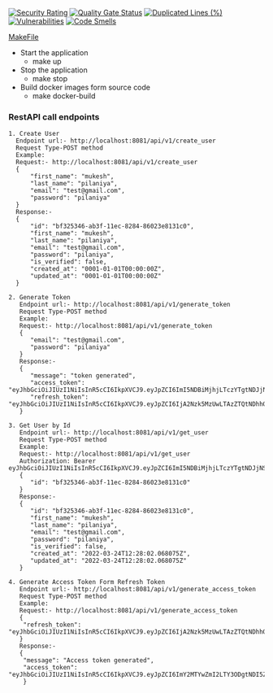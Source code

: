 [![Security Rating](https://sonarcloud.io/api/project_badges/measure?project=mukeshpilaniya_auth&metric=security_rating)](https://sonarcloud.io/summary/new_code?id=mukeshpilaniya_auth)
[![Quality Gate Status](https://sonarcloud.io/api/project_badges/measure?project=mukeshpilaniya_auth&metric=alert_status)](https://sonarcloud.io/summary/new_code?id=mukeshpilaniya_auth)
[![Duplicated Lines (%)](https://sonarcloud.io/api/project_badges/measure?project=mukeshpilaniya_auth&metric=duplicated_lines_density)](https://sonarcloud.io/summary/new_code?id=mukeshpilaniya_auth)
[![Vulnerabilities](https://sonarcloud.io/api/project_badges/measure?project=mukeshpilaniya_auth&metric=vulnerabilities)](https://sonarcloud.io/summary/new_code?id=mukeshpilaniya_auth)
[![Code Smells](https://sonarcloud.io/api/project_badges/measure?project=mukeshpilaniya_auth&metric=code_smells)](https://sonarcloud.io/summary/new_code?id=mukeshpilaniya_auth)

[MakeFile](https://raw.githubusercontent.com/mukeshpilaniya/auth/main/Makefile) 
- Start the application
  - make up
- Stop the application
  - make stop
- Build docker images form source code
  - make docker-build
  
### RestAPI call endpoints
```
1. Create User 
  Endpoint url:- http://localhost:8081/api/v1/create_user
  Request Type-POST method
  Example:
  Request:- http://localhost:8081/api/v1/create_user
  {
      "first_name": "mukesh",
      "last_name": "pilaniya",
      "email": "test@gmail.com",
      "password": "pilaniya"
  }
  Response:-
  {
      "id": "bf325346-ab3f-11ec-8284-86023e8131c0",
      "first_name": "mukesh",
      "last_name": "pilaniya",
      "email": "test@gmail.com",
      "password": "pilaniya",
      "is_verified": false,
      "created_at": "0001-01-01T00:00:00Z",
      "updated_at": "0001-01-01T00:00:00Z"
  }
```
``` 
2. Generate Token
   Endpoint url:- http://localhost:8081/api/v1/generate_token
   Request Type-POST method
   Example:
   Request:- http://localhost:8081/api/v1/generate_token
   {   
      "email": "test@gmail.com",
      "password": "pilaniya"
   }
   Response:-
   {
      "message": "token generated",
      "access_token": "eyJhbGciOiJIUzI1NiIsInR5cCI6IkpXVCJ9.eyJpZCI6ImI5NDBiMjhjLTczYTgtNDJjNS05ZjczLWYxODg4YmJlNjlkYSIsInVzZXJfaWQiOiJiZjMyNTM0Ni1hYjNmLTExZWMtODI4NC04NjAyM2U4MTMxYzAiLCJpc3MiOiJwaWxhbml5YS5hdXRoLnNlcnZpY2UiLCJpc3N1ZWRfYXQiOjE2NDgxMDU0NzgsImV4cGlyZWRfYXQiOjE2NDgxMDU1OTgsImNsYWltcyI6e319.4k1PNH3Mxthw5NEF4RDepMLlYMnkOpYfOIHw49b9ocE",
      "refresh_token": "eyJhbGciOiJIUzI1NiIsInR5cCI6IkpXVCJ9.eyJpZCI6IjA2Nzk5MzUwLTAzZTQtNDhhOS05NmNlLTJiOWYyYTU4NzViOCIsInVzZXJfaWQiOiJiZjMyNTM0Ni1hYjNmLTExZWMtODI4NC04NjAyM2U4MTMxYzAiLCJpc3MiOiJwaWxhbml5YS5hdXRoLnNlcnZpY2UiLCJpc3N1ZWRfYXQiOjE2NDgxMDU0NzgsImV4cGlyZWRfYXQiOjE2NDgxMDYwNzgsImNsYWltcyI6e319.1LowDhPuKm46nQXPZ7Wp2RihOfiFEUE9edr43vm5ogU"
   }
```
``` 
3. Get User by Id
   Endpoint url:- http://localhost:8081/api/v1/get_user
   Request Type-POST method
   Example:
   Request:- http://localhost:8081/api/v1/get_user
   Authorization: Bearer eyJhbGciOiJIUzI1NiIsInR5cCI6IkpXVCJ9.eyJpZCI6ImI5NDBiMjhjLTczYTgtNDJjNS05ZjczLWYxODg4YmJlNjlkYSIsInVzZXJfaWQiOiJiZjMyNTM0Ni1hYjNmLTExZWMtODI4NC04NjAyM2U4MTMxYzAiLCJpc3MiOiJwaWxhbml5YS5hdXRoLnNlcnZpY2UiLCJpc3N1ZWRfYXQiOjE2NDgxMDU0NzgsImV4cGlyZWRfYXQiOjE2NDgxMDU1OTgsImNsYWltcyI6e319.4k1PNH3Mxthw5NEF4RDepMLlYMnkOpYfOIHw49b9ocE
   {   
      "id": "bf325346-ab3f-11ec-8284-86023e8131c0"
   }
   Response:-
   {
      "id": "bf325346-ab3f-11ec-8284-86023e8131c0",
      "first_name": "mukesh",
      "last_name": "pilaniya",
      "email": "test@gmail.com",
      "password": "pilaniya",
      "is_verified": false,
      "created_at": "2022-03-24T12:28:02.068075Z",
      "updated_at": "2022-03-24T12:28:02.068075Z"
   }
```
```
4. Generate Access Token Form Refresh Token
   Endpoint url:- http://localhost:8081/api/v1/generate_access_token
   Request Type-POST method
   Example:
   Request:- http://localhost:8081/api/v1/generate_access_token
   {
    "refresh_token": "eyJhbGciOiJIUzI1NiIsInR5cCI6IkpXVCJ9.eyJpZCI6IjA2Nzk5MzUwLTAzZTQtNDhhOS05NmNlLTJiOWYyYTU4NzViOCIsInVzZXJfaWQiOiJiZjMyNTM0Ni1hYjNmLTExZWMtODI4NC04NjAyM2U4MTMxYzAiLCJpc3MiOiJwaWxhbml5YS5hdXRoLnNlcnZpY2UiLCJpc3N1ZWRfYXQiOjE2NDgxMDU0NzgsImV4cGlyZWRfYXQiOjE2NDgxMDYwNzgsImNsYWltcyI6e319.1LowDhPuKm46nQXPZ7Wp2RihOfiFEUE9edr43vm5ogU"
   }
   Response:-
   {
	"message": "Access token generated",
	"access_token": "eyJhbGciOiJIUzI1NiIsInR5cCI6IkpXVCJ9.eyJpZCI6ImY2MTYwZmI2LTY3ODgtNDI5Zi04ZjEwLWE4NTMyOTIxYjA4YiIsInVzZXJfaWQiOiJiZjMyNTM0Ni1hYjNmLTExZWMtODI4NC04NjAyM2U4MTMxYzAiLCJpc3MiOiJwaWxhbml5YS5hdXRoLnNlcnZpY2UiLCJpc3N1ZWRfYXQiOjE2NDgxMDU3OTEsImV4cGlyZWRfYXQiOjE2NDgxMDU5MTEsImNsYWltcyI6e319.E9GotSTOh6Gqn1Oupv_X4_a9IoTtF5pvyAjXKkC3_Ok"
    }
```